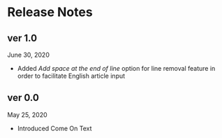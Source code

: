 # Release Notes

## ver 1.0

June 30, 2020

- Added *Add space at the end of line* option for line removal feature in order to facilitate English article input

## ver 0.0

May 25, 2020

- Introduced Come On Text
